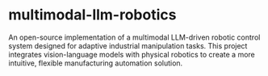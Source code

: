 # multimodal-llm-robotics
An open-source implementation of a multimodal LLM-driven robotic control system designed for adaptive industrial manipulation tasks. This project integrates vision-language models with physical robotics to create a more intuitive, flexible manufacturing automation solution.

